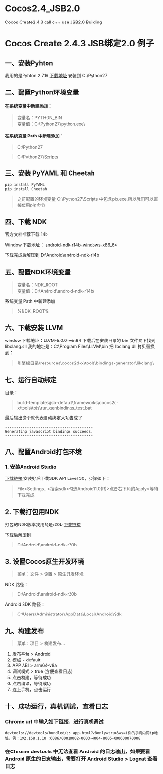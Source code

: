 # Cocos2.4_JSB2.0
Cocos Create2.4.3 call c++ use JSB2.0 Building

# Cocos Create 2.4.3 JSB绑定2.0 例子

## 一、安装Pyhton
我用的是Pyhton 2.7.16 [下载地址](https://www.python.org/downloads/release/python-2716/) 安装到 C:\Python27

## 二、配置Python环境变量
#### 在系统变量中新建添加：
> 变量名：PYTHON_BIN <br/>
变量值：C:\Python27\python.exe\

#### 在系统变量 Path 中新建添加：
> C:\Python27

> C:\Python27\Scripts

## 三、安装 PyYAML 和 Cheetah
```
pip install PyYAML
pip install Cheetah
```
> 之前配置的环境变量 C:\Python27\Scripts 中包含pip.exe,所以我们可以直接使用pip命令

## 四、下载 NDK
官方文档推荐下载 14b

Window 下载地址：
[android-ndk-r14b-windows-x86_64](https://dl.google.com/android/repository/android-ndk-r14b-windows-x86_64.zip)

下载完成后解压到 D:\Android\android-ndk-r14b

## 五、配置NDK环境变量

> 变量名：NDK_ROOT<br/>
变量值：D:\Android\android-ndk-r14b\

系统变量 Path 中新建添加

> %NDK_ROOT%

## 六、下载安装 LLVM
window 下载地址：LLVM-5.0.0-win64
下载后在安装目录的 bin 文件夹下找到 libclang.dll
我的地址是：C:\Program Files\LLVM\bin
把 libclang.dll 拷贝替换到：
> 引擎根目录\resources\cocos2d-x\tools\bindings-generator\libclang\

## 七、运行自动绑定
目录：
> build-templates\jsb-default\frameworks\cocos2d-x\tools\tojs\run_genbindings_test.bat

最后输出这个就代表自动绑定大功告成了
```
----------------------------------------
Generating javascript bindings succeeds.
----------------------------------------
```

## 八、配置Android打包环境
### 1. 安装Android Studio
[下载链接](https://developer.android.google.cn/studio)
安装好后下载SDK API Level 30，步骤如下：
> File>Settings...>搜索sdk>勾选Android11.0(R)>点击右下角的Apply>等待下载完成

## 2. 下载打包用NDK
打包的NDK版本我用的是r20b [下载链接](https://dl.google.com/android/repository/android-ndk-r20b-windows-x86_64.zip)

下载后解压到
> D:\Android\android-ndk-r20b

## 3. 设置Cocos原生开发环境
> 菜单：文件 > 设置 > 原生开发环境

NDK 路径：
> D:\Android\android-ndk-r20b

Android SDK 路径：
> C:\Users\Administrator\AppData\Local\Android\Sdk

## 九、构建发布
> 菜单：项目 > 构建发布...

1. 发布平台 > Android
2. 模板 > default
3. APP ABI > arm64-v8a
4. 调试模式 > true (方便查看日志)
5. 点击构建，等待成功
6. 点击编译，等待成功
7. 连上手机，点击运行

## 十、成功运行，真机调试，查看日志
### Chrome url 中输入如下链接，进行真机调试
```
devtools://devtools/bundled/js_app.html?v8only=true&ws=(你的手机内网ip地址，例：192.168.1.10):6086/00010002-0003-4004-8005-000600070008
```
### 在Chrome devtools 中无法查看 Android 的日志输出，如果要看 Android 原生的日志输出，需要打开 Android Studio > Logcat 查看日志